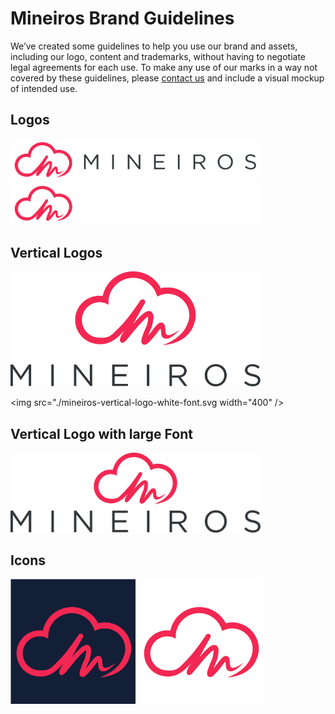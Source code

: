 # Mineiros Brand Guidelines

We’ve created some guidelines to help you use our brand and assets, including
our logo, content and trademarks, without having to negotiate legal agreements
for each use. To make any use of our marks in a way not covered by these
guidelines, please [contact us](https://www.mineiros.io/contact/) and include a visual mockup of intended use.

## Logos

<img src="./mineiros-primary-logo.svg" width="400" />

<img src="./mineiros-primary-logo-white-font.svg" width="400" />

## Vertical Logos

<img src="./mineiros-vertical-logo.svg" width="400" />

<img src="./mineiros-vertical-logo-white-font.svg width="400" />

## Vertical Logo with large Font

<img src="./mineiros-vertical-logo-larger-font.svg" width="400" />

## Icons

<img src="./mineiros-icon.svg" width="200" />

<img src="./mineiros-icon-transparent.svg" width="200" />
